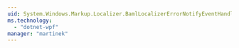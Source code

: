 ```yaml
---
uid: System.Windows.Markup.Localizer.BamlLocalizerErrorNotifyEventHandler
ms.technology: 
  - "dotnet-wpf"
manager: "martinek"
---
```

